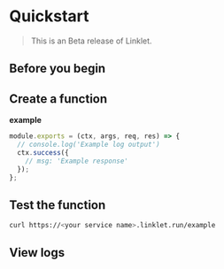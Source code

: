 # Quickstart

> This is an Beta release of Linklet.

## Before you begin

## Create a function

__example__

```javascript
module.exports = (ctx, args, req, res) => {
  // console.log('Example log output')
  ctx.success({
    // msg: 'Example response'
  });
};
```

## Test the function

```bash
curl https://<your service name>.linklet.run/example
```

## View logs
